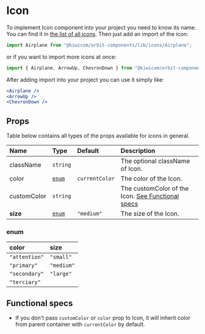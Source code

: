 # Icon
To implement Icon component into your project you need to know its name. You can find it in [the list of all icons](../icons/icons.md). Then just add an import of the icon:
```jsx
import Airplane from "@kiwicom/orbit-components/lib/icons/Airplane";
```
or if you want to import more icons at once:
```jsx
import { Airplane, ArrowUp, ChevronDown } from "@kiwicom/orbit-components/lib/icons";
```
After adding import into your project you can use it simply like:
```jsx
<Airplane />
<ArrowUp />
<ChevronDown />
```
## Props
Table below contains all types of the props available for icons in general.

| Name          | Type            | Default         | Description                      |
| :------------ | :-------------- | :-------------- | :------------------------------- |
| className     | `string`        |                 | The optional className of Icon.
| color         | [`enum`](#enum) | `currentColor`  | The color of the Icon.
| customColor   | `string`        |                 | The customColor of the Icon. [See Functional specs](#functional-specs)
| **size**      | [`enum`](#enum) | `"medium"`      | The size of the Icon.

### enum

| color         | size       |
| :------------ | :--------- |
| `"attention"` | `"small"`  |
| `"primary"`   | `"medium"` |
| `"secondary"` | `"large"`  |
| `"terciary"`  |            |

## Functional specs
* If you don't pass `customColor` or `color` prop to Icon, it will inherit color from parent container with `currentColor` by default.

